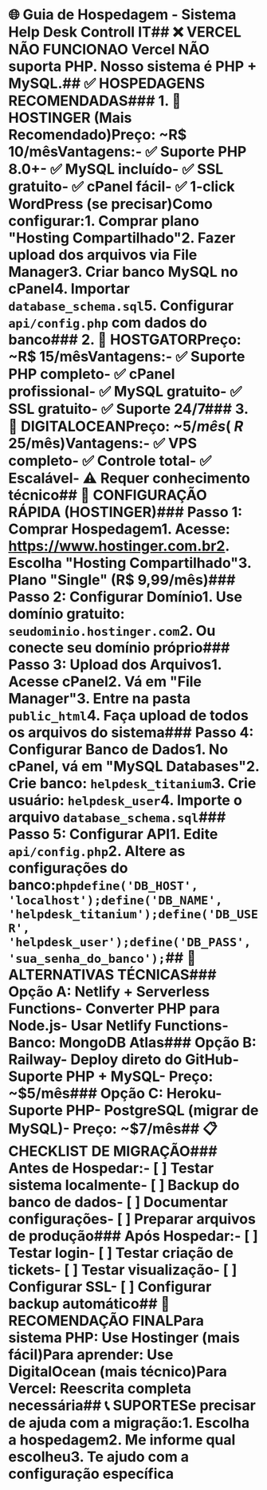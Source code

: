 # 🌐 Guia de Hospedagem - Sistema Help Desk Controll IT## ❌ VERCEL NÃO FUNCIONAO Vercel **NÃO suporta PHP**. Nosso sistema é **PHP + MySQL**.## ✅ HOSPEDAGENS RECOMENDADAS### 1. 🥇 HOSTINGER (Mais Recomendado)**Preço:** ~R$ 10/mês**Vantagens:**- ✅ Suporte PHP 8.0+- ✅ MySQL incluído- ✅ SSL gratuito- ✅ cPanel fácil- ✅ 1-click WordPress (se precisar)**Como configurar:**1. Comprar plano "Hosting Compartilhado"2. Fazer upload dos arquivos via File Manager3. Criar banco MySQL no cPanel4. Importar `database_schema.sql`5. Configurar `api/config.php` com dados do banco### 2. 🥈 HOSTGATOR**Preço:** ~R$ 15/mês**Vantagens:**- ✅ Suporte PHP completo- ✅ cPanel profissional- ✅ MySQL gratuito- ✅ SSL gratuito- ✅ Suporte 24/7### 3. 🥉 DIGITALOCEAN**Preço:** ~$5/mês (~R$ 25/mês)**Vantagens:**- ✅ VPS completo- ✅ Controle total- ✅ Escalável- ⚠️ Requer conhecimento técnico## 🚀 CONFIGURAÇÃO RÁPIDA (HOSTINGER)### Passo 1: Comprar Hospedagem1. Acesse: https://www.hostinger.com.br2. Escolha "Hosting Compartilhado"3. Plano "Single" (R$ 9,99/mês)### Passo 2: Configurar Domínio1. Use domínio gratuito: `seudominio.hostinger.com`2. Ou conecte seu domínio próprio### Passo 3: Upload dos Arquivos1. Acesse cPanel2. Vá em "File Manager"3. Entre na pasta `public_html`4. Faça upload de todos os arquivos do sistema### Passo 4: Configurar Banco de Dados1. No cPanel, vá em "MySQL Databases"2. Crie banco: `helpdesk_titanium`3. Crie usuário: `helpdesk_user`4. Importe o arquivo `database_schema.sql`### Passo 5: Configurar API1. Edite `api/config.php`2. Altere as configurações do banco:```phpdefine('DB_HOST', 'localhost');define('DB_NAME', 'helpdesk_titanium');define('DB_USER', 'helpdesk_user');define('DB_PASS', 'sua_senha_do_banco');```## 🔧 ALTERNATIVAS TÉCNICAS### Opção A: Netlify + Serverless Functions- Converter PHP para **Node.js**- Usar **Netlify Functions**- Banco: **MongoDB Atlas**### Opção B: Railway- Deploy direto do GitHub- Suporte PHP + MySQL- Preço: ~$5/mês### Opção C: Heroku- Suporte PHP- PostgreSQL (migrar de MySQL)- Preço: ~$7/mês## 📋 CHECKLIST DE MIGRAÇÃO### Antes de Hospedar:- [ ] Testar sistema localmente- [ ] Backup do banco de dados- [ ] Documentar configurações- [ ] Preparar arquivos de produção### Após Hospedar:- [ ] Testar login- [ ] Testar criação de tickets- [ ] Testar visualização- [ ] Configurar SSL- [ ] Configurar backup automático## 🎯 RECOMENDAÇÃO FINAL**Para sistema PHP:** Use **Hostinger** (mais fácil)**Para aprender:** Use **DigitalOcean** (mais técnico)**Para Vercel:** Reescrita completa necessária## 📞 SUPORTESe precisar de ajuda com a migração:1. Escolha a hospedagem2. Me informe qual escolheu3. Te ajudo com a configuração específica
